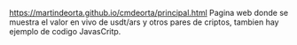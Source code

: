 https://martindeorta.github.io/cmdeorta/principal.html
Pagina web donde se muestra el valor en vivo de usdt/ars y otros pares de criptos, tambien hay ejemplo de codigo JavasCritp.
